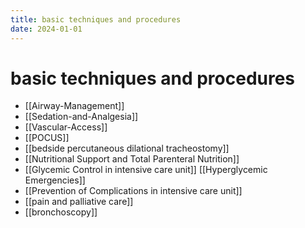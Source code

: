 ```yaml
---
title: basic techniques and procedures
date: 2024-01-01
---
```

# basic techniques and procedures

* [[Airway-Management]]
* [[Sedation-and-Analgesia]]
* [[Vascular-Access]]
* [[POCUS]]
* [[bedside percutaneous dilational tracheostomy]]
* [[Nutritional Support and Total Parenteral Nutrition]]
* [[Glycemic Control in intensive care unit]] [[Hyperglycemic Emergencies]]
* [[Prevention of Complications in intensive care unit]]
* [[pain and palliative care]]
* [[bronchoscopy]]
